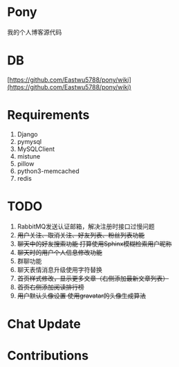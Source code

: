 # Pony
我的个人博客源代码

# DB
[https://github.com/Eastwu5788/pony/wiki](https://github.com/Eastwu5788/pony/wiki)

# Requirements
1. Django
2. pymysql
3. MySQLClient
4. mistune
5. pillow
6. python3-memcached
7. redis

# TODO
1. RabbitMQ发送认证邮箱，解决注册时接口过慢问题
2. <del>用户关注、取消关注、好友列表、粉丝列表功能<del>
3. <del>聊天中的好友搜索功能 打算使用Sphinx模糊检索用户昵称<del>
4. <del>聊天时的用户个人信息修改功能<del>
5. 群聊功能
6. 聊天表情消息升级使用字符替换
7. <del>首页样式修改，显示更多文章（右侧添加最新文章列表）<del>
8. <del>首页右侧添加阅读排行榜<del>
9. <del>用户默认头像设置 使用gravatar的头像生成算法<del>

# Chat Update

# Contributions
